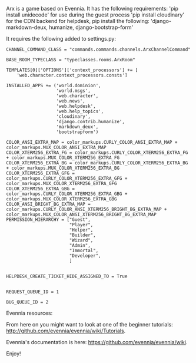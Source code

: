 Arx is a game based on Evennia. It has the following requirements:
'pip install unidecode' for use during the guest process
'pip install cloudinary' for the CDN backend
for helpdesk, pip install the following: 'django-markdown-deux,
humanize, django-bootstrap-form'

It requires the following added to settings.py:
```
CHANNEL_COMMAND_CLASS = "commands.commands.channels.ArxChannelCommand"

BASE_ROOM_TYPECLASS = "typeclasses.rooms.ArxRoom"

TEMPLATES[0]['OPTIONS']['context_processors'] += [
    'web.character.context_processors.consts']

INSTALLED_APPS += ('world.dominion',
                   'world.msgs',
                   'web.character',
                   'web.news',
                   'web.helpdesk',
                   'web.help_topics',
                   'cloudinary',
                   'django.contrib.humanize',
                   'markdown_deux',
                   'bootstrapform')

COLOR_ANSI_EXTRA_MAP = color_markups.CURLY_COLOR_ANSI_EXTRA_MAP + color_markups.MUX_COLOR_ANSI_EXTRA_MAP
COLOR_XTERM256_EXTRA_FG = color_markups.CURLY_COLOR_XTERM256_EXTRA_FG + color_markups.MUX_COLOR_XTERM256_EXTRA_FG
COLOR_XTERM256_EXTRA_BG = color_markups.CURLY_COLOR_XTERM256_EXTRA_BG + color_markups.MUX_COLOR_XTERM256_EXTRA_BG
COLOR_XTERM256_EXTRA_GFG = color_markups.CURLY_COLOR_XTERM256_EXTRA_GFG + color_markups.MUX_COLOR_XTERM256_EXTRA_GFG
COLOR_XTERM256_EXTRA_GBG = color_markups.CURLY_COLOR_XTERM256_EXTRA_GBG + color_markups.MUX_COLOR_XTERM256_EXTRA_GBG
COLOR_ANSI_BRIGHT_BG_EXTRA_MAP = color_markups.CURLY_COLOR_ANSI_XTERM256_BRIGHT_BG_EXTRA_MAP + color_markups.MUX_COLOR_ANSI_XTERM256_BRIGHT_BG_EXTRA_MAP
PERMISSION_HIERARCHY = ["Guest",
                        "Player",
                        "Helper",
                        "Builder",
                        "Wizard",
                        "Admin",
                        "Immortal",
                        "Developer",
                        ]


HELPDESK_CREATE_TICKET_HIDE_ASSIGNED_TO = True


REQUEST_QUEUE_ID = 1

BUG_QUEUE_ID = 2
```

Evennia resources:

From here on you might want to look at one of the beginner tutorials:
http://github.com/evennia/evennia/wiki/Tutorials.

Evennia's documentation is here: 
https://github.com/evennia/evennia/wiki.

Enjoy!
